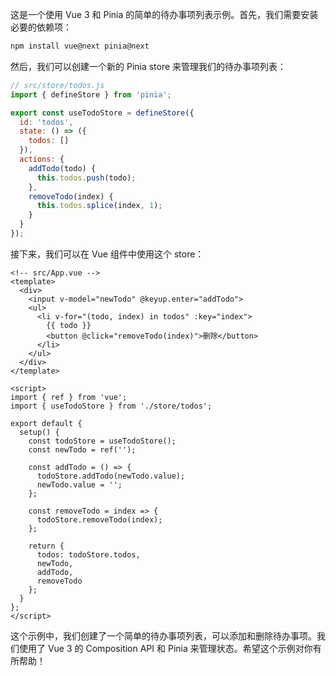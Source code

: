 这是一个使用 Vue 3 和 Pinia 的简单的待办事项列表示例。首先，我们需要安装必要的依赖项：

```bash
npm install vue@next pinia@next
```

然后，我们可以创建一个新的 Pinia store 来管理我们的待办事项列表：

```javascript
// src/store/todos.js
import { defineStore } from 'pinia';

export const useTodoStore = defineStore({
  id: 'todos',
  state: () => ({
    todos: []
  }),
  actions: {
    addTodo(todo) {
      this.todos.push(todo);
    },
    removeTodo(index) {
      this.todos.splice(index, 1);
    }
  }
});
```

接下来，我们可以在 Vue 组件中使用这个 store：

```vue
<!-- src/App.vue -->
<template>
  <div>
    <input v-model="newTodo" @keyup.enter="addTodo">
    <ul>
      <li v-for="(todo, index) in todos" :key="index">
        {{ todo }}
        <button @click="removeTodo(index)">删除</button>
      </li>
    </ul>
  </div>
</template>

<script>
import { ref } from 'vue';
import { useTodoStore } from './store/todos';

export default {
  setup() {
    const todoStore = useTodoStore();
    const newTodo = ref('');

    const addTodo = () => {
      todoStore.addTodo(newTodo.value);
      newTodo.value = '';
    };

    const removeTodo = index => {
      todoStore.removeTodo(index);
    };

    return {
      todos: todoStore.todos,
      newTodo,
      addTodo,
      removeTodo
    };
  }
};
</script>
```

这个示例中，我们创建了一个简单的待办事项列表，可以添加和删除待办事项。我们使用了 Vue 3 的 Composition API 和 Pinia 来管理状态。希望这个示例对你有所帮助！